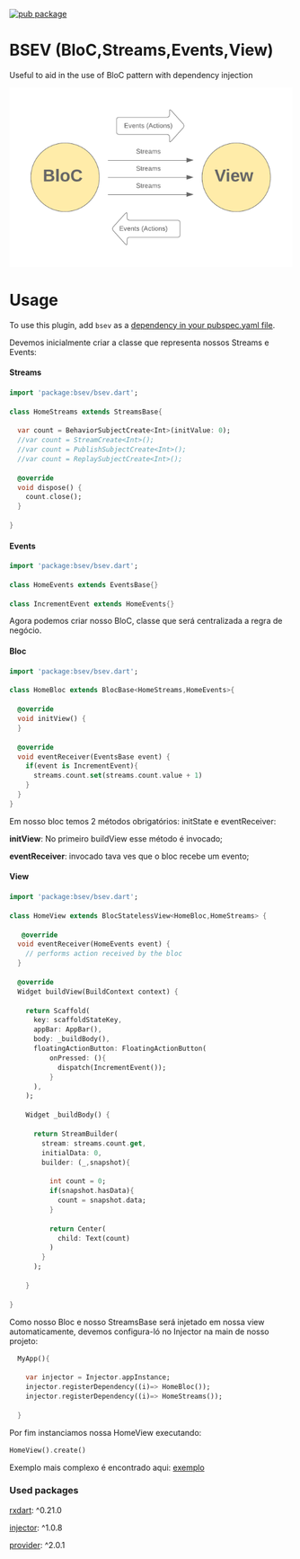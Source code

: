 [![pub package](https://img.shields.io/pub/v/bsev.svg)](https://pub.dartlang.org/packages/bsev)

# BSEV (BloC,Streams,Events,View)

Useful to aid in the use of BloC pattern with dependency injection

![fluxo_bsev](https://github.com/RafaelBarbosatec/bsev/blob/master/imgs/fluxo_bsev.png)

# Usage
To use this plugin, add `bsev` as a [dependency in your pubspec.yaml file](https://flutter.io/platform-plugins/).

Devemos inicialmente criar a classe que representa nossos Streams e Events:

#### Streams

``` dart
import 'package:bsev/bsev.dart';

class HomeStreams extends StreamsBase{

  var count = BehaviorSubjectCreate<Int>(initValue: 0);
  //var count = StreamCreate<Int>();
  //var count = PublishSubjectCreate<Int>();
  //var count = ReplaySubjectCreate<Int>();

  @override
  void dispose() {
    count.close();
  }

}

```

#### Events

``` dart
import 'package:bsev/bsev.dart';

class HomeEvents extends EventsBase{}

class IncrementEvent extends HomeEvents{}

```

Agora podemos criar nosso BloC, classe que será centralizada a regra de negócio.

#### Bloc

``` dart
import 'package:bsev/bsev.dart';

class HomeBloc extends BlocBase<HomeStreams,HomeEvents>{

  @override
  void initView() {
  }
  
  @override
  void eventReceiver(EventsBase event) {
    if(event is IncrementEvent){
      streams.count.set(streams.count.value + 1)
    }
  }
}

```

Em nosso bloc temos 2 métodos obrigatórios: initState e eventReceiver:

**initView**: No primeiro buildView esse método é invocado;

**eventReceiver**: invocado tava ves que o bloc recebe um evento;

#### View

``` dart
import 'package:bsev/bsev.dart';

class HomeView extends BlocStatelessView<HomeBloc,HomeStreams> {

   @override
  void eventReceiver(HomeEvents event) {
    // performs action received by the bloc
  }
  
  @override
  Widget buildView(BuildContext context) {

    return Scaffold(
      key: scaffoldStateKey,
      appBar: AppBar(),
      body: _buildBody(),
      floatingActionButton: FloatingActionButton(
          onPressed: (){
            dispatch(IncrementEvent());
          }
      ),
    );
    
    Widget _buildBody() {
    
      return StreamBuilder(
        stream: streams.count.get,
        initialData: 0,
        builder: (_,snapshot){
          
          int count = 0;
          if(snapshot.hasData){
            count = snapshot.data;
          }
          
          return Center(
            child: Text(count)
          )
        }
      );
      
    }
  
}

```

Como nosso Bloc e nosso StreamsBase será injetado em nossa view automaticamente, devemos configura-ló no Injector na main de nosso projeto:

``` dart
  MyApp(){

    var injector = Injector.appInstance;
    injector.registerDependency((i)=> HomeBloc());
    injector.registerDependency((i)=> HomeStreams());
    
  }
```

Por fim instanciamos nossa HomeView executando:

``` dart
HomeView().create()
```

Exemplo mais complexo é encontrado aqui: [exemplo](https://github.com/RafaelBarbosatec/bsev/tree/master/example)

### Used packages

[rxdart](https://pub.dev/packages/rxdart): ^0.21.0

[injector](https://pub.dev/packages/injector): ^1.0.8

[provider](https://pub.dev/packages/provider): ^2.0.1
